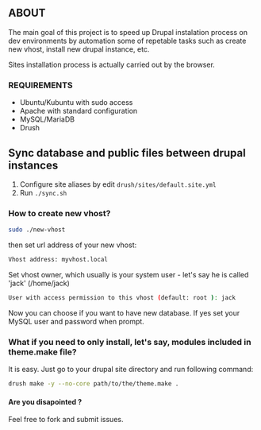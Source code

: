 ## ABOUT

The main goal of this project is to speed up Drupal instalation process on dev environments by automation some of repetable tasks such as create new vhost, install new drupal instance, etc.

Sites installation process is  actually carried out by the browser.

### REQUIREMENTS
* Ubuntu/Kubuntu with sudo access
* Apache with standard configuration
* MySQL/MariaDB
* Drush

## Sync database and public files between drupal instances
1. Configure site aliases by edit `drush/sites/default.site.yml`
2. Run `./sync.sh`


### How to create new vhost?
```bash
sudo ./new-vhost
```
then set url address of your new vhost:
```bash
Vhost address: myvhost.local
```
Set vhost owner, which usually is your system user - let's say he is called 'jack' (/home/jack)
```bash
User with access permission to this vhost (default: root ): jack
```
Now you can choose if you want to have new database. If yes set your MySQL user and password when prompt.

### What if you need to only install, let's say, modules included in theme.make file?
It is easy. Just go to your drupal site directory and run following command:
```bash
drush make -y --no-core path/to/the/theme.make .
```

#### Are you disapointed ?
Feel free to fork and submit issues.
